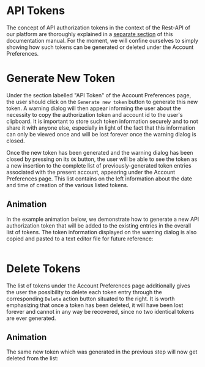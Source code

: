 # API Tokens

The concept of API authorization tokens in the context of the Rest-API of our platform are thoroughly explained in a [separate section](/rest-api/overview.md) of this documentation manual. For the moment, we will confine ourselves to simply showing how such tokens can be generated or deleted under the Account Preferences.

# Generate New Token

Under the section labelled "API Token" of the Account Preferences page, the user should click on the `Generate new token` button to generate this new token. A warning dialog will then appear informing the user about the necessity to copy the authorization token and account id to the user's clipboard. It is important to store such token information securely and to not share it with anyone else, especially in light of the fact that this information can only be viewed once and will be lost forever once the warning dialog is closed.

Once the new token has been generated and the warning dialog has been closed by pressing on its `OK` button, the user will be able to see the token as a new insertion to the complete list of previously-generated token entries associated with the present account, appearing under the  Account Preferences page. This list contains on the left information about the date and time of creation of the various listed tokens.

## Animation

In the example animation below, we demonstrate how to generate a new API authorization token that will be added to the existing entries in the overall list of tokens. The token information displayed on the warning dialog is also copied and pasted to a text editor file for future reference:

<img data-gifffer="/images/generate-token.gif" />

# Delete Tokens

The list of tokens under the  Account Preferences page additionally gives the user the possibility to delete each token entry through the corresponding `Delete` action button situated to the right.  It is worth emphasizing that once a token has been deleted, it will have been lost forever and cannot in any way be recovered, since no two identical tokens are ever generated.

## Animation

The same new token which was generated in the previous step will now get deleted from the list:

<img data-gifffer="/images/delete-token.gif" />
